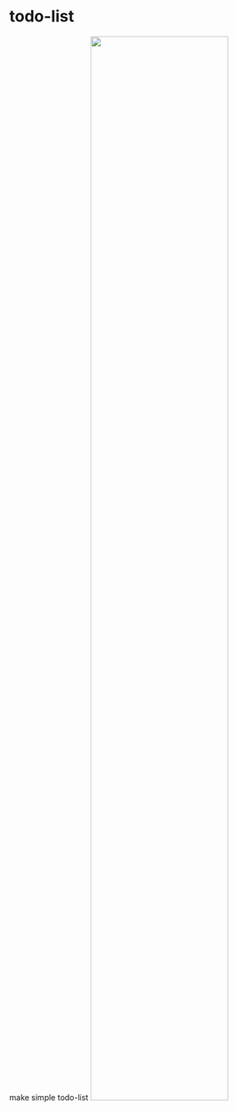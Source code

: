 # todo-list

make simple todo-list
<img  width="70%" src="https://user-images.githubusercontent.com/86299528/188295422-0d9db9dc-ca7d-40e5-96a5-b7efb7754324.gif"/>
